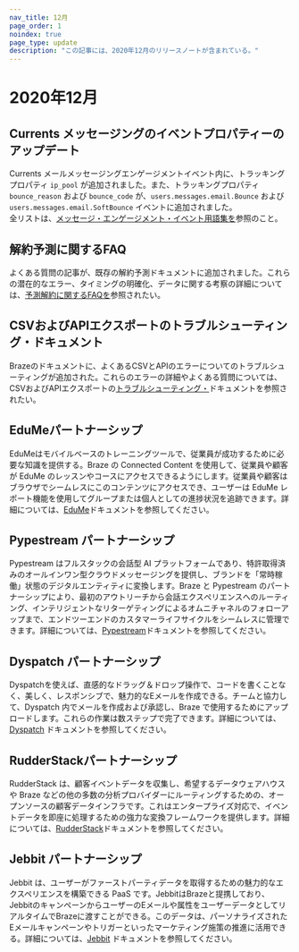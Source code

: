 ```yaml
---
nav_title: 12月
page_order: 1
noindex: true
page_type: update
description: "この記事には、2020年12月のリリースノートが含まれている。"
---
```

# 2020年12月

## Currents メッセージングのイベントプロパティーのアップデート

Currents メールメッセージングエンゲージメントイベント内に、トラッキングプロパティ `ip_pool` が追加されました。また、トラッキングプロパティ `bounce_reason` および `bounce_code` が、`users.messages.email.Bounce` および`users.messages.email.SoftBounce` イベントに追加されました。<br>全リストは、[メッセージ・エンゲージメント・イベント用語集を]({{site.baseurl}}/user_guide/data/braze_currents/event_glossary/message_engagement_events/)参照のこと。

## 解約予測に関するFAQ

よくある質問の記事が、既存の解約予測ドキュメントに追加されました。これらの潜在的なエラー、タイミングの明確化、データに関する考察の詳細については、[予測解約に関するFAQを]({{site.baseurl}}/user_guide/brazeai/predictive_suite/predictive_churn/prediction_faq/)参照されたい。

## CSVおよびAPIエクスポートのトラブルシューティング・ドキュメント

Brazeのドキュメントに、よくあるCSVとAPIのエラーについてのトラブルシューティングが追加された。これらのエラーの詳細やよくある質問については、CSVおよびAPIエクスポートの[トラブルシューティング・]({{site.baseurl}}/user_guide/data/export_braze_data/export_troubleshooting/)ドキュメントを参照されたい。 

## EduMeパートナーシップ

EduMeはモバイルベースのトレーニングツールで、従業員が成功するために必要な知識を提供する。Braze の Connected Content を使用して、従業員や顧客が EduMe のレッスンやコースにアクセスできるようにします。従業員や顧客はブラウザでシームレスにこのコンテンツにアクセスでき、ユーザーは EduMe レポート機能を使用してグループまたは個人としての進捗状況を追跡できます。詳細については、[EduMe]({{site.baseurl}}/partners/additional_channels_and_extensions/extensions/learning/edume/)ドキュメントを参照してください。

## Pypestream パートナーシップ

Pypestream はフルスタックの会話型 AI プラットフォームであり、特許取得済みのオールインワン型クラウドメッセージングを提供し、ブランドを「常時稼働」状態のデジタルエンティティに変換します。Braze と Pypestream のパートナーシップにより、最初のアウトリーチから会話エクスぺリエンスへのルーティング、インテリジェントなリターゲティングによるオムニチャネルのフォローアップまで、エンドツーエンドのカスタマーライフサイクルをシームレスに管理できます。詳細については、[Pypestream]({{site.baseurl}}/partners/data_and_infrastructure_agility/support/pypestream#pypestream)ドキュメントを参照してください。

## Dyspatch パートナーシップ

Dyspatchを使えば、直感的なドラッグ＆ドロップ操作で、コードを書くことなく、美しく、レスポンシブで、魅力的なEメールを作成できる。チームと協力して、Dyspatch 内でメールを作成および承認し、Braze で使用するためにアップロードします。これらの作業は数ステップで完了できます。詳細については、[Dyspatch]({{site.baseurl}}/partners/message_orchestration/templates/dyspatch/) ドキュメントを参照してください。

## RudderStackパートナーシップ

RudderStack は、顧客イベントデータを収集し、希望するデータウェアハウスや Braze などの他の多数の分析プロバイダーにルーティングするための、オープンソースの顧客データインフラです。これはエンタープライズ対応で、イベントデータを即座に処理するための強力な変換フレームワークを提供します。詳細については、[RudderStack]({{site.baseurl}}/partners/data_and_infrastructure_agility/customer_data_platform/rudderstack/#rudderstack)ドキュメントを参照してください。

## Jebbit パートナーシップ

Jebbit は、ユーザーがファーストパーティデータを取得するための魅力的なエクスペリエンスを構築できる PaaS です。JebbitはBrazeと提携しており、JebbitのキャンペーンからユーザーのEメールや属性をユーザーデータとしてリアルタイムでBrazeに渡すことができる。このデータは、パーソナライズされたEメールキャンペーンやトリガーといったマーケティング施策の推進に活用できる。詳細については、[Jebbit]({{site.baseurl}}/partners/additional_channels_and_extensions/extensions/surveys/jebbit) ドキュメントを参照してください。
